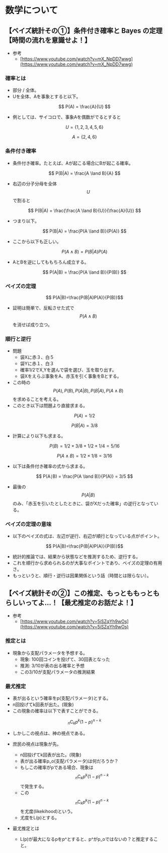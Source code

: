 # 数学について

## 【ベイズ統計その①】条件付き確率と Bayes の定理【時間の流れを意識せよ！】

- 参考
  - [https://www.youtube.com/watch?v=mX_NpDD7wwg](https://www.youtube.com/watch?v=mX_NpDD7wwg)

### 確率とは

- 部分 / 全体。
- Uを全体、Aを事象とすると以下。

$$ P(A) = \frac{A}{U} $$

- 例としては、サイコロで、事象Aを偶数がでるとすると
 
$$ U = \{1,2,3,4,5,6\} $$

$$ A = \{2,4,6\} $$

### 条件付き確率

- 条件付き確率。たとえば、Aが起こる場合にBが起こる確率。

$$ P(B|A) = \frac{A \land B}{A} $$

- 右辺の分子分母を全体 $$ U $$で割ると

$$ P(B|A) = \frac{\frac{A \land B}{U}}{\frac{A}{U}} $$

- つまり以下。

$$ P(B|A) = \frac{P(A \land B)}{P(A)} $$

- ここから以下も正しい。

$$ P(A \land B) = P(B|A)P(A)$$

- AとBを逆にしてももちろん成立する。

$$ P(A|B) = \frac{P(A \land B)}{P(B)} $$

### ベイズの定理

$$ P(A|B)=\frac{P(B|A)P(A)}{P(B)}$$

- 証明は簡単で、反転させた式で$$ P(A \land B) $$を消せば成り立つ。

### 順行と逆行

- 問題
  - 袋Xに赤３、白５
  - 袋Yに赤１、白３
  - 確率1/2でX,Yを選んで袋を選び、玉を取り出す。
  - 袋Xをえらぶ事象をA、赤玉を引く事象をBとする。
- この時の$$ P(A),P(B),P(A|B),P(B|A),P(A \land B) $$を求めることを考える。
- このとき以下は問題より直接求まる。

$$ P(A) = 1/2 $$

$$ P(B|A) = 3/8 $$

- 計算により以下も求まる。

$$ P(B) = 1/2 \times 3/8 + 1/2 \times 1/4 = 5/16 $$

$$ P(A \land B) = 1/2 \times 1/8 = 3/16 $$

- 以下は条件付き確率の式から求まる。

$$ P(A∣B) = \frac{P(A \land B)}{P(A)} = 3/5 $$

- 最後の$$ P(A|B) $$のみ、「赤玉を引いたとしたときに、袋がXだった確率」の逆行となっている。

### ベイズの定理の意味

- 以下のベイズの式は、左辺が逆行、右辺が順行となっている点がポイント。

$$ P(A|B)=\frac{P(B|A)P(A)}{P(B)}$$

- 統計的推論では、結果から状態などを推測するため、逆行する。
- これを順行から求められるのが大事なポイントであり、ベイズの定理の有用さ。
- もっというと、順行・逆行は因果関係という話（時間とは限らない）。

## 【ベイズ統計その②】この推定、もっとももっともらしいってよ…！【最尤推定のお話だよ！】

- 参考
  - [https://www.youtube.com/watch?v=5iSZqYh9wOs](https://www.youtube.com/watch?v=5iSZqYh9wOs)

### 推定とは

- 現象から支配パラメータを予想する。
  - 現象: 100回コインを投げて、30回表となった
  - 推測: 3/10が表の出る確率と予想
  - この3/10が支配パラメータの推測結果

### 最尤推定

- 表が出るという確率をp(支配パラメータ)とする。
- n回投げてk回表が出た。(現象)
- この現象の確率は以下で表すことができる。

$$ {}_n \mathrm{C}_k p^{k} (1-p)^{n-k} $$

- しかしこの視点は、神の視点である。
- 庶民の視点は現象が先。
  - n回投げてk回表が出た。(現象)
  - 表が出る確率p_o(支配パラメータ)は何だろうか？
  - もしこの確率がpである場合、現象は$$ {}_n \mathrm{C}_k p^{k} (1-p)^{n-k} $$で発生する。
  - この$$ {}_n \mathrm{C}_k p^{k} (1-p)^{n-k} $$を尤度(likekihood)という。
  - 尤度をL(p)とする。

- 最尤推定とは
  - L(p)が最大になるpをp^とすると、p^がp_oではないの？と推定すること。